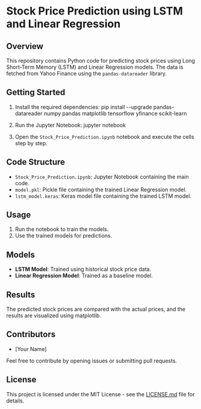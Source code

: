 # Stock Price Prediction using LSTM and Linear Regression

## Overview
This repository contains Python code for predicting stock prices using Long Short-Term Memory (LSTM) and Linear Regression models. The data is fetched from Yahoo Finance using the `pandas-datareader` library.

## Getting Started
1. Install the required dependencies:
pip install --upgrade pandas-datareader numpy pandas matplotlib tensorflow yfinance scikit-learn

2. Run the Jupyter Notebook:
jupyter notebook


3. Open the `Stock_Price_Prediction.ipynb` notebook and execute the cells step by step.

## Code Structure
- `Stock_Price_Prediction.ipynb`: Jupyter Notebook containing the main code.
- `model.pkl`: Pickle file containing the trained Linear Regression model.
- `lstm_model.keras`: Keras model file containing the trained LSTM model.

## Usage
1. Run the notebook to train the models.
2. Use the trained models for predictions.

## Models
- **LSTM Model**: Trained using historical stock price data.
- **Linear Regression Model**: Trained as a baseline model.

## Results
The predicted stock prices are compared with the actual prices, and the results are visualized using matplotlib.

## Contributors
- [Your Name]

Feel free to contribute by opening issues or submitting pull requests.

## License
This project is licensed under the MIT License - see the [LICENSE.md](LICENSE.md) file for details.




